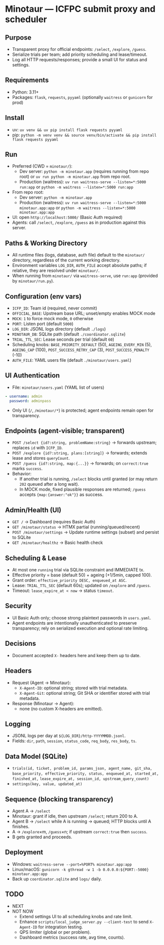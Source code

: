 # Minotaur — ICFPC submit proxy and scheduler

## Purpose
- Transparent proxy for official endpoints: `/select`, `/explore`, `/guess`.
- Serialize trials per team; add priority scheduling and lease/timeout.
- Log all HTTP requests/responses; provide a small UI for status and settings.

## Requirements
- Python: 3.11+
- Packages: `flask`, `requests`, `pyyaml` (optionally `waitress` or `gunicorn` for prod)

## Install
- uv: `uv venv && uv pip install flask requests pyyaml`
- pip: `python -m venv venv && source venv/bin/activate && pip install flask requests pyyaml`

## Run
- Preferred (CWD = `minotaur/`):
  - Dev server: `python -m minotaur.app` (requires running from repo root) or `uv run python -m minotaur.app` from repo root.
  - Production (waitress): `uv run waitress-serve --listen=*:5000 run:app` or `python -m waitress --listen=*:5000 run:app`
- From repo root:
  - Dev server: `python -m minotaur.app`
  - Production (waitress): `uv run waitress-serve --listen=*:5000 minotaur.app:app` or `python -m waitress --listen=*:5000 minotaur.app:app`
- UI: open `http://localhost:5000/` (Basic Auth required)
- Agents: call `/select`, `/explore`, `/guess` as in production against this server.

## Paths & Working Directory
- All runtime files (logs, database, auth file) default to the `minotaur/` directory, regardless of the current working directory.
- Environment variables `LOG_DIR`, `AUTH_FILE` accept absolute paths; if relative, they are resolved under `minotaur/`.
- When running from `minotaur/` via `waitress-serve`, use `run:app` (provided by `minotaur/run.py`).

## Configuration (env vars)
- `ICFP_ID`: Team id (required, never commit)
- `OFFICIAL_BASE`: Upstream base URL; unset/empty enables MOCK mode
- `MOCK`: `1` to force mock mode, `0` otherwise
- `PORT`: Listen port (default `5000`)
- `LOG_DIR`: JSONL logs directory (default `./logs`)
- `MINOTAUR_DB`: SQLite path (default `./coordinator.sqlite`)
- `TRIAL_TTL_SEC`: Lease seconds per trial (default `60`)
- Scheduling knobs: `BASE_PRIORITY_DEFAULT` (50), `AGEING_EVERY_MIN` (5), `AGEING_CAP` (100),
  `POST_SUCCESS_RETRY_CAP` (3), `POST_SUCCESS_PENALTY` (-10)
- `AUTH_FILE`: YAML users file (default `./minotaur/users.yaml`)

## UI Authentication
- File: `minotaur/users.yaml` (YAML list of users)

```yaml
- username: admin
  password: adminpass
```

- Only UI (`/`, `/minotaur/*`) is protected; agent endpoints remain open for transparency.

## Endpoints (agent-visible; transparent)
- `POST /select {id?:string, problemName:string}` → forwards upstream; replaces `id` with `ICFP_ID`.
- `POST /explore {id?:string, plans:[string]}` → forwards; extends lease and stores `queryCount`.
- `POST /guess {id?:string, map:{...}}` → forwards; on `correct:true` marks `success`.
- Behavior:
  - If another trial is running, `/select` blocks until granted (or may return `202` queued after a long wait).
  - In MOCK mode, fixed plausible responses are returned; `/guess` accepts `{map:{answer:"ok"}}` as success.

## Admin/Health (UI)
- `GET /` → Dashboard (requires Basic Auth)
- `GET /minotaur/status` → HTMX partial (running/queued/recent)
- `POST /minotaur/settings` → Update runtime settings (subset) and persist to SQLite
- `GET /minotaur/healthz` → Basic health check

## Scheduling & Lease
- At most one `running` trial via SQLite constraint and IMMEDIATE tx.
- Effective priority = base (default 50) + ageing (+1/5min, capped 100).
- Grant order: `effective_priority DESC, enqueued_at ASC`.
- Lease: `TRIAL_TTL_SEC` (default 60s); updated on `/explore` and `/guess`.
- Timeout: `lease_expire_at < now` → status `timeout`.

## Security
- UI Basic Auth only; choose strong plaintext passwords in `users.yaml`.
- Agent endpoints are intentionally unauthenticated to preserve transparency; rely on serialized execution and optional rate limiting.

## Decisions
- Document accepted `X-` headers here and keep them up to date.

## Headers
- Request (Agent → Minotaur):
  - `X-Agent-ID`: optional string; stored with trial metadata.
  - `X-Agent-Git`: optional string; Git SHA or identifier stored with trial metadata.
- Response (Minotaur → Agent):
  - none (no custom X-headers are emitted).

## Logging
- JSONL logs per day at `${LOG_DIR}/http-YYYYMMDD.jsonl`.
- Fields: `dir`, `path`, `session`, `status_code`, `req_body`, `res_body`, `ts`.

## Data Model (SQLite)
- `trials(id, ticket, problem_id, params_json, agent_name, git_sha,`
  `base_priority, effective_priority, status, enqueued_at, started_at, finished_at,`
  `lease_expire_at, session_id, upstream_query_count)`
- `settings(key, value, updated_at)`

## Sequence (blocking transparency)
- Agent A → `/select`
- Minotaur: grant if idle, then upstream `/select`; return 200 to A.
- Agent B → `/select` while A is running → queued; HTTP blocks until A finishes.
- A → `/explore`×m, `/guess`×n; if upstream `correct:true` then `success`.
- B gets granted and proceeds.

## Deployment
- Windows: `waitress-serve --port=%PORT% minotaur.app:app`
- Linux/macOS: `gunicorn -k gthread -w 1 -b 0.0.0.0:${PORT:-5000} minotaur.app:app`
- Back up `coordinator.sqlite` and `logs/` daily.

## TODO
- NEXT
- NOT NOW
  - Extend settings UI to all scheduling knobs and rate limit.
  - Enhance `scripts/local_judge_server.py --client-test` to send `X-Agent-ID` for integration testing.
  - QPS limiter (global or per problem).
  - Dashboard metrics (success rate, avg time, counts).
